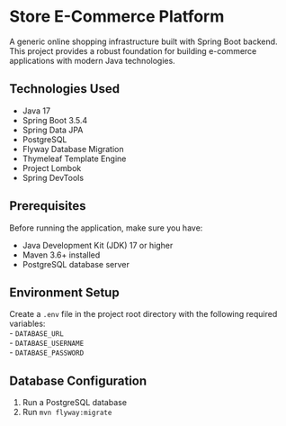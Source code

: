 # Store E-Commerce Platform

A generic online shopping infrastructure built with Spring Boot backend. This project provides a robust foundation for building e-commerce applications with modern Java technologies.

## Technologies Used

- Java 17
- Spring Boot 3.5.4
- Spring Data JPA
- PostgreSQL
- Flyway Database Migration
- Thymeleaf Template Engine
- Project Lombok
- Spring DevTools

## Prerequisites

Before running the application, make sure you have:

- Java Development Kit (JDK) 17 or higher
- Maven 3.6+ installed
- PostgreSQL database server

## Environment Setup

Create a `.env` file in the project root directory with the following required variables:  
    - `DATABASE_URL`  
    - `DATABASE_USERNAME`  
    - `DATABASE_PASSWORD`  

## Database Configuration
1. Run a PostgreSQL database
2. Run `mvn flyway:migrate`
